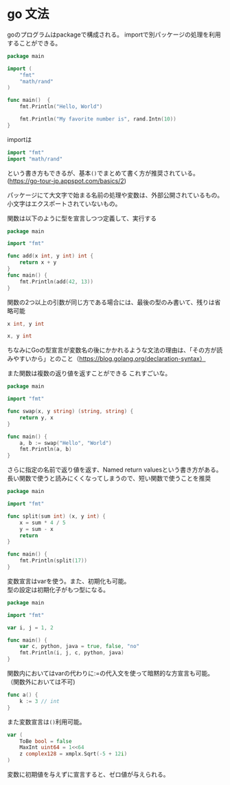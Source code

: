 # go 文法

goのプログラムはpackageで構成される。
importで別パッケージの処理を利用することができる。

```go
package main

import (
    "fmt"
    "math/rand"
)

func main()  {
    fmt.Println("Hello, World")

    fmt.Println("My favorite number is", rand.Intn(10))
}
```

importは
```go
import "fmt"
import "math/rand"
```
という書き方もできるが、基本`()`でまとめて書く方が推奨されている。(https://go-tour-jp.appspot.com/basics/2)


パッケージにて大文字で始まる名前の処理や変数は、外部公開されているもの。  
小文字はエクスポートされていないもの。


関数は以下のように型を宣言しつつ定義して、実行する

```go
package main

import "fmt"

func add(x int, y int) int {
    return x + y
}
func main() {
    fmt.Println(add(42, 13))
}
```

関数の2つ以上の引数が同じ方である場合には、最後の型のみ書いて、残りは省略可能
```go
x int, y int

x, y int
```

ちなみにGoの型宣言が変数名の後にかかれるような文法の理由は、「その方が読みやすいから」とのこと（https://blog.golang.org/declaration-syntax）


また関数は複数の返り値を返すことができる
これすごいな。

```go
package main

import "fmt"

func swap(x, y string) (string, string) {
    return y, x
}

func main() {
    a, b := swap("Hello", "World")
    fmt.Println(a, b)
}
```

さらに指定の名前で返り値を返す、Named return valuesという書き方がある。
長い関数で使うと読みにくくなってしまうので、短い関数で使うことを推奨
```go
package main

import "fmt"

func split(sum int) (x, y int) {
    x = sum * 4 / 5
    y = sum - x
    return
}

func main() {
    fmt.Println(split(17))
}

```

変数宣言はvarを使う。また、初期化も可能。  
型の設定は初期化子がもつ型になる。
```go
package main

import "fmt"

var i, j = 1, 2

func main() {
    var c, python, java = true, false, "no"
    fmt.Println(i, j, c, python, java)
}
```

関数内においてはvarの代わりに:=の代入文を使って暗黙的な方宣言も可能。
（関数外においては不可)

```go
func a() {
    k := 3 // int
}
```

また変数宣言は`()`利用可能。
```go
var (
    ToBe bool = false
    MaxInt uint64 = 1<<64
    z complex128 = xmplx.Sqrt(-5 + 12i)
)
```

変数に初期値を与えずに宣言すると、ゼロ値が与えられる。

